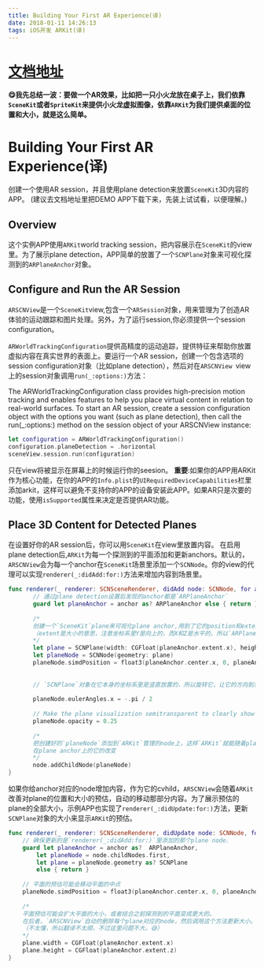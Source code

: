 ```yaml
---
title: Building Your First AR Experience(译)
date: 2018-01-11 14:26:13
tags: iOS开发 ARKit(译)
---
```


# [文档地址](https://developer.apple.com/documentation/arkit/building_your_first_ar_experience)

**😋我先总结一波：要做一个AR效果，比如把一只小火龙放在桌子上，我们依靠`SceneKit`或者`SpriteKit`来提供小火龙虚拟图像，依靠`ARKit`为我们提供桌面的位置和大小，就是这么简单。**

# Building Your First AR Experience(译)

创建一个使用AR session，并且使用plane detection来放置`SceneKit`3D内容的APP。
(建议去文档地址里把DEMO APP下载下来，先装上试试看，以便理解。)

## Overview

这个实例APP使用`ARKit`world tracking session，把内容展示在`SceneKit`的view里。为了展示plane detection，APP简单的放置了一个`SCNPlane`对象来可视化探测到的`ARPlaneAnchor`对象。

## Configure and Run the AR Session

`ARSCNView`是一个`SceneKit`view,包含一个`ARSession`对象，用来管理为了创造AR体验的运动跟踪和图片处理。另外，为了运行session,你必须提供一个session configuration。

`ARWorldTrackingConfiguration`提供高精度的运动追踪，提供特征来帮助你放置虚拟内容在真实世界的表面上。要运行一个AR session，创建一个包含选项的session configuration对象（比如plane detection），然后对在`ARSCNView `view上的session对象调用`run(_:options:)`方法：


The ARWorldTrackingConfiguration class provides high-precision motion tracking and enables features to help you place virtual content in relation to real-world surfaces. To start an AR session, create a session configuration object with the options you want (such as plane detection), then call the run(_:options:) method on the session object of your ARSCNView instance:

```swift
let configuration = ARWorldTrackingConfiguration()
configuration.planeDetection = .horizontal
sceneView.session.run(configuration)
```

只在view将被显示在屏幕上的时候运行你的seesion。
**重要**:如果你的APP用ARKit作为核心功能，在你的APP的`Info.plist`的`UIRequiredDeviceCapabilities`栏里添加arkit，这样可以避免不支持你的APP的设备安装此APP。如果AR只是次要的功能，使用`isSupported`属性来决定是否提供AR功能。

## Place 3D Content for Detected Planes

在设置好你的AR session后，你可以用`SceneKit`在view里放置内容。
在启用plane detection后,`ARKit`为每一个探测到的平面添加和更新anchors。默认的，`ARSCNView`会为每一个anchor在`SceneKit`场景里添加一个`SCNNode`。你的view的代理可以实现`renderer(_:didAdd:for:)`方法来增加内容到场景里。

```swift
func renderer(_ renderer: SCNSceneRenderer, didAdd node: SCNNode, for anchor: ARAnchor) {
       // 通过plane detection设置后发现的anchor都是`ARPlaneAnchor`
       guard let planeAnchor = anchor as? ARPlaneAnchor else { return }
       
       /*
       创建一个`SceneKit`plane来可视化plane anchor,用到了它的position和extent
       （extent是大小的意思，注意坐标系里Y是向上的，而X和Z是水平的，所以`ARPlaneAnchor`只赋值了X和Z）
       */
       let plane = SCNPlane(width: CGFloat(planeAnchor.extent.x), height: CGFloat(planeAnchor.extent.z))
       let planeNode = SCNNode(geometry: plane)
       planeNode.simdPosition = float3(planeAnchor.center.x, 0, planeAnchor.center.z)
       
       
       // `SCNPlane`对象在它本身的坐标系里是竖直放置的，所以旋转它，让它的方向到水平上来
       
       planeNode.eulerAngles.x = -.pi / 2
       
       // Make the plane visualization semitransparent to clearly show real-world placement.
       planeNode.opacity = 0.25
       
       /*
       把创建好的`planeNode`添加到`ARKit`管理的node上，这样`ARKit`就能随着plane的预估持续跟踪
       在plane anchor上的它的改变
       */
       node.addChildNode(planeNode)
}
```

如果你给anchor对应的node增加内容，作为它的cvhild，`ARSCNView`会随着`ARKit`改善对plane的位置和大小的预估，自动的移动那部分内容。为了展示预估的plane的全部大小，示例APP也实现了`renderer(_:didUpdate:for:)`方法，更新`SCNPlane`对象的大小来显示`ARKit`的预估。

```swift
func renderer(_ renderer: SCNSceneRenderer, didUpdate node: SCNNode, for anchor: ARAnchor) {
    // 确保更新的是`renderer(_:didAdd:for:)`里添加的那个plane node.
    guard let planeAnchor = anchor as?  ARPlaneAnchor,
        let planeNode = node.childNodes.first,
        let plane = planeNode.geometry as? SCNPlane
        else { return }
    
    // 平面的预估可能会移动平面的中点
    planeNode.simdPosition = float3(planeAnchor.center.x, 0, planeAnchor.center.z)
    
    /*
    平面预估可能会扩大平面的大小，或者结合之前探测到的平面变成更大的。
    在后者，`ARSCNView`自动的删除每个plane对应的node，然后调用这个方法更新大小。
    （不太懂，所以翻译不太顺，不过这里问题不大。😅）
    */
    plane.width = CGFloat(planeAnchor.extent.x)
    plane.height = CGFloat(planeAnchor.extent.z)
}
```
